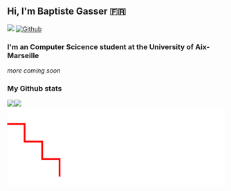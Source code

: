 ## Hi, I'm Baptiste Gasser 🇫🇷
![](https://visitor-badge.laobi.icu/badge?page_id=baptistegasser)
[![Github](https://img.shields.io/github/followers/baptistegasser?label=Follow&style=social)](https://github.com/baptistegasser)

### I'm an Computer Scicence student at the University of Aix-Marseille

_more coming soon_

### My Github stats
<div>
<a href="https://github-readme-stats.vercel.app/api?username=baptistegasser&count_private=true&theme=calm&show_icons=true">
  <img  align="left" src="https://github-readme-stats.vercel.app/api?username=baptistegasser&count_private=true&theme=calm&show_icons=true" />
</a>
<a href="https://github-readme-stats.vercel.app/api/top-langs/?username=baptistegasser&theme=calm">
  <img align="left" src="https://github-readme-stats.vercel.app/api/top-langs/?username=baptistegasser&theme=calm" />
</a>
</div>

<!-- this is a test  -->
![a test svg](./test.svg)
